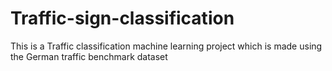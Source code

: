 # Traffic-sign-classification

This is a Traffic classification machine learning project which is made using the German traffic benchmark dataset

